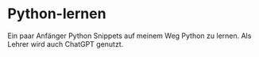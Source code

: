 # Python-lernen

Ein paar Anfänger Python Snippets auf meinem Weg Python zu lernen. 
Als Lehrer wird auch ChatGPT genutzt. 
